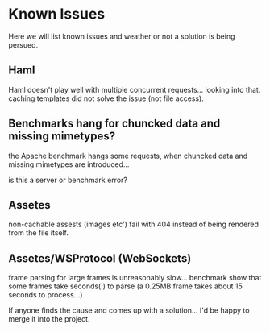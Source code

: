 # Known Issues

Here we will list known issues and weather or not a solution is being persued.

## Haml

Haml doesn't play well with multiple concurrent requests... looking into that. caching templates did not solve the issue (not file access).

## Benchmarks hang for chuncked data and missing mimetypes?

the Apache benchmark hangs some requests, when chuncked data and missing mimetypes are introduced...

is this a server or benchmark error?

## Assetes

non-cachable assests (images etc') fail with 404 instead of being rendered from the file itself.

## Assetes/WSProtocol (WebSockets)

frame parsing for large frames is unreasonably slow... benchmark show that some frames take seconds(!) to parse (a 0.25MB frame takes about 15 seconds to process...)

If anyone finds the cause and comes up with a solution... I'd be happy to merge it into the project. 

